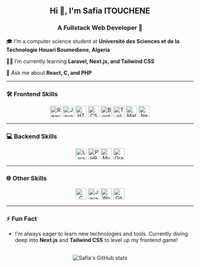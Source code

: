 ## <div align="center">Hi 👋, I'm Safia ITOUCHENE</div>  
  

### <div align="center">A Fullstack Web Developer 🚀</div>  
  

🎓 I’m a computer science student at <b>Université des Sciences et de la Technologie Houari Boumediene, Algeria</b>  
  

👩‍💻 I’m currently learning <b>Laravel, Next.js, and Tailwind CSS</b>  
  

💬 Ask me about <b>React, C, and PHP</b>  
  

---

### 🛠️ Frontend Skills  
<div align="center">  
  <img src="https://img.shields.io/badge/React-61DAFB?style=for-the-badge&logo=react&logoColor=white" alt="React" height="30"/>
  <img src="https://img.shields.io/badge/JavaScript-F7DF1E?style=for-the-badge&logo=javascript&logoColor=white" alt="JavaScript" height="30"/>
  <img src="https://img.shields.io/badge/HTML5-E34F26?style=for-the-badge&logo=html5&logoColor=white" alt="HTML5" height="30"/>
  <img src="https://img.shields.io/badge/CSS3-1572B6?style=for-the-badge&logo=css3&logoColor=white" alt="CSS3" height="30"/>
  <img src="https://img.shields.io/badge/Bootstrap-563D7C?style=for-the-badge&logo=bootstrap&logoColor=white" alt="Bootstrap" height="30"/>
  <img src="https://img.shields.io/badge/TailwindCSS-06B6D4?style=for-the-badge&logo=tailwindcss&logoColor=white" alt="Tailwind CSS" height="30"/>
  <img src="https://img.shields.io/badge/Material--UI-0081CB?style=for-the-badge&logo=material-ui&logoColor=white" alt="Material UI" height="30"/>
  <img src="https://img.shields.io/badge/Next.js-000000?style=for-the-badge&logo=next.js&logoColor=white" alt="Next.js" height="30"/>
</div>  

---

### 💻 Backend Skills  
<div align="center">  
  <img src="https://img.shields.io/badge/Laravel-FF2D20?style=for-the-badge&logo=laravel&logoColor=white" alt="Laravel" height="30"/>
  <img src="https://img.shields.io/badge/PHP-777BB4?style=for-the-badge&logo=php&logoColor=white" alt="PHP" height="30"/>
  <img src="https://img.shields.io/badge/MySQL-4479A1?style=for-the-badge&logo=mysql&logoColor=white" alt="MySQL" height="30"/>
  <img src="https://img.shields.io/badge/Oracle-F80000?style=for-the-badge&logo=oracle&logoColor=white" alt="Oracle" height="30"/>
</div>  

---

### 🌐 Other Skills  
<div align="center">  
  <img src="https://img.shields.io/badge/C-A8B9CC?style=for-the-badge&logo=c&logoColor=white" alt="C" height="30"/>
  <img src="https://img.shields.io/badge/Java-007396?style=for-the-badge&logo=java&logoColor=white" alt="Java" height="30"/> 
  <img src="https://img.shields.io/badge/WordPress-21759B?style=for-the-badge&logo=wordpress&logoColor=white" alt="WordPress" height="30"/>
  <img src="https://img.shields.io/badge/Git-F05032?style=for-the-badge&logo=git&logoColor=white" alt="Git" height="30"/>
</div>  

---

### ⚡ Fun Fact  
- I'm always eager to learn new technologies and tools. Currently diving deep into <b>Next.js</b> and <b>Tailwind CSS</b> to level up my frontend game!

<br/>  

<div align="center">
  <img src="https://github-readme-stats.vercel.app/api?username=yourusername&show_icons=true&theme=radical" alt="Safia's GitHub stats" />
</div>

<br/>
